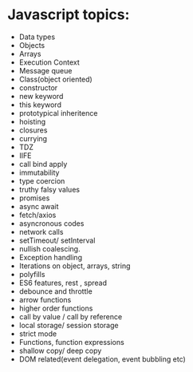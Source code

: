 # Javascript topics:

- Data types
- Objects
- Arrays
- Execution Context
- Message queue
- Class(object oriented)
- constructor
- new keyword
- this keyword
- prototypical inheritence
- hoisting
- closures
- currying
- TDZ
- IIFE
- call bind apply
- immutability
- type coercion
- truthy falsy values
- promises
- async await
- fetch/axios
- asyncronous codes
- network calls
- setTimeout/ setInterval
- nullish coalescing.
- Exception handling
- Iterations on object, arrays, string
- polyfills
- ES6 features, rest , spread
- debounce and throttle
- arrow functions
- higher order functions
- call by value / call by reference
- local storage/ session storage
- strict mode
- Functions, function expressions
- shallow copy/ deep copy
- DOM related(event delegation, event bubbling etc)

